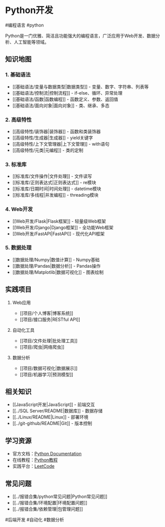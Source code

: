 # Python开发

#编程语言 #python

Python是一门优雅、简洁且功能强大的编程语言，广泛应用于Web开发、数据分析、人工智能等领域。

## 知识地图

### 1. 基础语法
- [[基础语法/变量与数据类型|数据类型]] - 变量、数字、字符串、列表等
- [[基础语法/控制流|控制流程]] - if-else、循环、异常处理
- [[基础语法/函数|函数编程]] - 函数定义、参数、返回值
- [[基础语法/面向对象|面向对象]] - 类、继承、多态

### 2. 高级特性
- [[高级特性/装饰器|装饰器]] - 函数和类装饰器
- [[高级特性/生成器|生成器]] - yield关键字
- [[高级特性/上下文管理器|上下文管理]] - with语句
- [[高级特性/元类|元编程]] - 类的定制

### 3. 标准库
- [[标准库/文件操作|文件处理]] - 文件读写
- [[标准库/正则表达式|正则表达式]] - re模块
- [[标准库/日期时间|时间处理]] - datetime模块
- [[标准库/多线程|并发编程]] - threading模块

### 4. Web开发
- [[Web开发/Flask|Flask框架]] - 轻量级Web框架
- [[Web开发/Django|Django框架]] - 全功能Web框架
- [[Web开发/FastAPI|FastAPI]] - 现代化API框架

### 5. 数据处理
- [[数据处理/Numpy|数值计算]] - Numpy基础
- [[数据处理/Pandas|数据分析]] - Pandas操作
- [[数据处理/Matplotlib|数据可视化]] - 图表绘制

## 实践项目

1. Web应用
   - [[项目/个人博客|博客系统]]
   - [[项目/接口服务|RESTful API]]

2. 自动化工具
   - [[项目/文件处理|批处理工具]]
   - [[项目/爬虫|网络爬虫]]

3. 数据分析
   - [[项目/数据可视化|数据展示]]
   - [[项目/机器学习|预测模型]]

## 相关知识

- [[JavaScript开发|JavaScript]] - 前端交互
- [[../SQL Server/README|数据库]] - 数据存储
- [[../Linux/README|Linux]] - 部署环境
- [[../git-github/README|Git]] - 版本控制

## 学习资源

- 官方文档：[Python Documentation](https://docs.python.org/)
- 在线教程：[Python教程](https://www.runoob.com/python3/python3-tutorial.html)
- 实践平台：[LeetCode](https://leetcode.com/)

## 常见问题

- [[../报错合集/python常见问题|Python常见问题]]
- [[../报错合集/环境配置|环境配置问题]]
- [[../报错合集/依赖管理|包管理问题]]

#后端开发 #自动化 #数据分析 